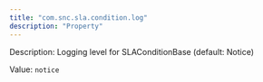 ```yaml
---
title: "com.snc.sla.condition.log"
description: "Property"
---
```


Description: Logging level for SLAConditionBase (default: Notice)

Value: `notice`